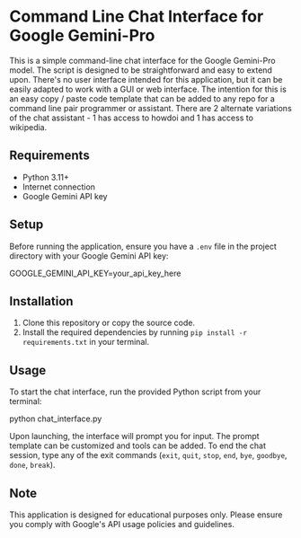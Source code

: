 # Command Line Chat Interface for Google Gemini-Pro

This is a simple command-line chat interface for the Google Gemini-Pro model. 
The script is designed to be straightforward and easy to extend upon.
There's no user interface intended for this application, but it can be easily adapted to work with a GUI or web interface. The intention for this is an easy copy / paste code template that can be added to any repo for a command line pair programmer or assistant. 
There are 2 alternate variations of the chat assistant - 1 has access to howdoi and 1 has access to wikipedia.

## Requirements

- Python 3.11+
- Internet connection
- Google Gemini API key

## Setup

Before running the application, ensure you have a `.env` file in the project directory with your Google Gemini API key:

GOOGLE_GEMINI_API_KEY=your_api_key_here


## Installation

1. Clone this repository or copy the source code.
2. Install the required dependencies by running `pip install -r requirements.txt` in your terminal.

## Usage

To start the chat interface, run the provided Python script from your terminal:

python chat_interface.py

Upon launching, the interface will prompt you for input. The prompt template can be customized and tools can be added. 
To end the chat session, type any of the exit commands (`exit`, `quit`, `stop`, `end`, `bye`, `goodbye`, `done`, `break`).

## Note

This application is designed for educational purposes only. Please ensure you comply with Google's API usage policies and guidelines.

